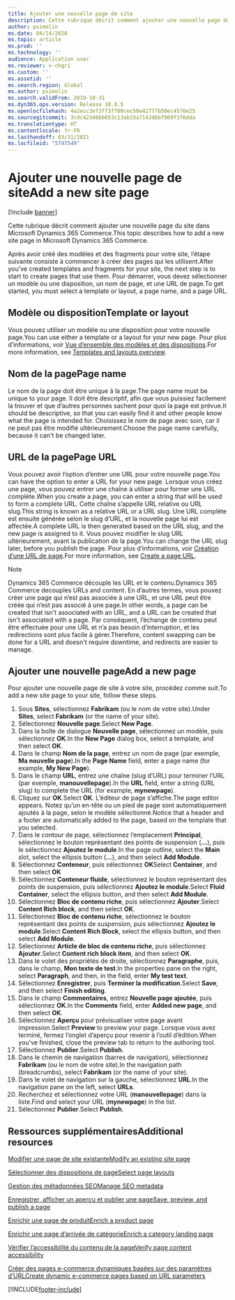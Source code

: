 ```yaml
---
title: Ajouter une nouvelle page de site
description: Cette rubrique décrit comment ajouter une nouvelle page du site dans Microsoft Dynamics 365 Commerce.
author: psimolin
ms.date: 04/14/2020
ms.topic: article
ms.prod: ''
ms.technology: ''
audience: Application user
ms.reviewer: v-chgri
ms.custom: ''
ms.assetid: ''
ms.search.region: Global
ms.author: psimolin
ms.search.validFrom: 2019-10-31
ms.dyn365.ops.version: Release 10.0.5
ms.openlocfilehash: 4a2ecc3ef3ff3f708cec50e42777b50ec4576e25
ms.sourcegitcommit: 3cdc42346bb653c13ab33a7142dbb7969f1f6dda
ms.translationtype: HT
ms.contentlocale: fr-FR
ms.lasthandoff: 03/31/2021
ms.locfileid: "5797549"
---
```

# <a name="add-a-new-site-page"></a><span data-ttu-id="f7797-103">Ajouter une nouvelle page de site</span><span class="sxs-lookup"><span data-stu-id="f7797-103">Add a new site page</span></span>

[!include [banner](includes/banner.md)]

<span data-ttu-id="f7797-104">Cette rubrique décrit comment ajouter une nouvelle page du site dans Microsoft Dynamics 365 Commerce.</span><span class="sxs-lookup"><span data-stu-id="f7797-104">This topic describes how to add a new site page in Microsoft Dynamics 365 Commerce.</span></span>

<span data-ttu-id="f7797-105">Après avoir créé des modèles et des fragments pour votre site, l’étape suivante consiste à commencer à créer des pages qui les utilisent.</span><span class="sxs-lookup"><span data-stu-id="f7797-105">After you've created templates and fragments for your site, the next step is to start to create pages that use them.</span></span> <span data-ttu-id="f7797-106">Pour démarrer, vous devez sélectionner un modèle ou une disposition, un nom de page, et une URL de page.</span><span class="sxs-lookup"><span data-stu-id="f7797-106">To get started, you must select a template or layout, a page name, and a page URL.</span></span>

## <a name="template-or-layout"></a><span data-ttu-id="f7797-107">Modèle ou disposition</span><span class="sxs-lookup"><span data-stu-id="f7797-107">Template or layout</span></span>

<span data-ttu-id="f7797-108">Vous pouvez utiliser un modèle ou une disposition pour votre nouvelle page.</span><span class="sxs-lookup"><span data-stu-id="f7797-108">You can use either a template or a layout for your new page.</span></span> <span data-ttu-id="f7797-109">Pour plus d’informations, voir [Vue d’ensemble des modèles et des dispositions](templates-layouts-overview.md).</span><span class="sxs-lookup"><span data-stu-id="f7797-109">For more information, see [Templates and layouts overview](templates-layouts-overview.md).</span></span>

## <a name="page-name"></a><span data-ttu-id="f7797-110">Nom de la page</span><span class="sxs-lookup"><span data-stu-id="f7797-110">Page name</span></span>

<span data-ttu-id="f7797-111">Le nom de la page doit être unique à la page.</span><span class="sxs-lookup"><span data-stu-id="f7797-111">The page name must be unique to your page.</span></span> <span data-ttu-id="f7797-112">Il doit être descriptif, afin que vous puissiez facilement la trouver et que d’autres personnes sachent pour quoi la page est prévue.</span><span class="sxs-lookup"><span data-stu-id="f7797-112">It should be descriptive, so that you can easily find it and other people know what the page is intended for.</span></span> <span data-ttu-id="f7797-113">Choisissez le nom de page avec soin, car il ne peut pas être modifié ultérieurement.</span><span class="sxs-lookup"><span data-stu-id="f7797-113">Choose the page name carefully, because it can't be changed later.</span></span>

## <a name="page-url"></a><span data-ttu-id="f7797-114">URL de la page</span><span class="sxs-lookup"><span data-stu-id="f7797-114">Page URL</span></span>

<span data-ttu-id="f7797-115">Vous pouvez avoir l’option d’entrer une URL pour votre nouvelle page.</span><span class="sxs-lookup"><span data-stu-id="f7797-115">You can have the option to enter a URL for your new page.</span></span> <span data-ttu-id="f7797-116">Lorsque vous créez une page, vous pouvez entrer une chaîne à utiliser pour former une URL complète.</span><span class="sxs-lookup"><span data-stu-id="f7797-116">When you create a page, you can enter a string that will be used to form a complete URL.</span></span> <span data-ttu-id="f7797-117">Cette chaîne s’appelle URL relative ou URL slug.</span><span class="sxs-lookup"><span data-stu-id="f7797-117">This string is known as a relative URL or a URL slug.</span></span> <span data-ttu-id="f7797-118">Une URL complète est ensuite générée selon le slug d’URL, et la nouvelle page lui est affectée.</span><span class="sxs-lookup"><span data-stu-id="f7797-118">A complete URL is then generated based on the URL slug, and the new page is assigned to it.</span></span> <span data-ttu-id="f7797-119">Vous pouvez modifier le slug URL ultérieurement, avant la publication de la page.</span><span class="sxs-lookup"><span data-stu-id="f7797-119">You can change the URL slug later, before you publish the page.</span></span> <span data-ttu-id="f7797-120">Pour plus d’informations, voir [Création d’une URL de page](create-page-URL.md).</span><span class="sxs-lookup"><span data-stu-id="f7797-120">For more information, see [Create a page URL](create-page-URL.md).</span></span>

> [!NOTE]
> <span data-ttu-id="f7797-121">Dynamics 365 Commerce découple les URL et le contenu.</span><span class="sxs-lookup"><span data-stu-id="f7797-121">Dynamics 365 Commerce decouples URLs and content.</span></span> <span data-ttu-id="f7797-122">En d’autres termes, vous pouvez créer une page qui n’est pas associée à une URL, et une URL peut être créée qui n’est pas associé à une page.</span><span class="sxs-lookup"><span data-stu-id="f7797-122">In other words, a page can be created that isn't associated with an URL, and a URL can be created that isn't associated with a page.</span></span> <span data-ttu-id="f7797-123">Par conséquent, l’échange de contenu peut être effectuée pour une URL et n’a pas besoin d’interruption, et les redirections sont plus facile à gérer.</span><span class="sxs-lookup"><span data-stu-id="f7797-123">Therefore, content swapping can be done for a URL and doesn't require downtime, and redirects are easier to manage.</span></span>

## <a name="add-a-new-page"></a><span data-ttu-id="f7797-124">Ajouter une nouvelle page</span><span class="sxs-lookup"><span data-stu-id="f7797-124">Add a new page</span></span>

<span data-ttu-id="f7797-125">Pour ajouter une nouvelle page de site à votre site, procédez comme suit.</span><span class="sxs-lookup"><span data-stu-id="f7797-125">To add a new site page to your site, follow these steps.</span></span>

1. <span data-ttu-id="f7797-126">Sous **Sites**, sélectionnez **Fabrikam** (ou le nom de votre site).</span><span class="sxs-lookup"><span data-stu-id="f7797-126">Under **Sites**, select **Fabrikam** (or the name of your site).</span></span>
1. <span data-ttu-id="f7797-127">Sélectionnez **Nouvelle page**.</span><span class="sxs-lookup"><span data-stu-id="f7797-127">Select **New Page**.</span></span>
1. <span data-ttu-id="f7797-128">Dans la boîte de dialogue **Nouvelle page**, sélectionnez un modèle, puis sélectionnez **OK**.</span><span class="sxs-lookup"><span data-stu-id="f7797-128">In the **New Page** dialog box, select a template, and then select **OK**.</span></span>
1. <span data-ttu-id="f7797-129">Dans le champ **Nom de la page**, entrez un nom de page (par exemple, **Ma nouvelle page**).</span><span class="sxs-lookup"><span data-stu-id="f7797-129">In the **Page Name** field, enter a page name (for example, **My New Page**).</span></span>
1. <span data-ttu-id="f7797-130">Dans le champ **URL**, entrez une chaîne (slug d’URL) pour terminer l’URL (par exemple, **manouvellepage**).</span><span class="sxs-lookup"><span data-stu-id="f7797-130">In the **URL** field, enter a string (URL slug) to complete the URL (for example, **mynewpage**).</span></span>
1. <span data-ttu-id="f7797-131">Cliquez sur **OK**.</span><span class="sxs-lookup"><span data-stu-id="f7797-131">Select **OK**.</span></span> <span data-ttu-id="f7797-132">L’éditeur de page s’affiche.</span><span class="sxs-lookup"><span data-stu-id="f7797-132">The page editor appears.</span></span> <span data-ttu-id="f7797-133">Notez qu’un en-tête ou un pied de page sont automatiquement ajoutés à la page, selon le modèle sélectionné.</span><span class="sxs-lookup"><span data-stu-id="f7797-133">Notice that a header and a footer are automatically added to the page, based on the template that you selected.</span></span>
1. <span data-ttu-id="f7797-134">Dans le contour de page, sélectionnez l’emplacement **Principal**, sélectionnez le bouton représentant des points de suspension (**...**), puis le sélectionnez **Ajoutez le module**.</span><span class="sxs-lookup"><span data-stu-id="f7797-134">In the page outline, select the **Main** slot, select the ellipsis button (**...**), and then select **Add Module**.</span></span>
1. <span data-ttu-id="f7797-135">Sélectionnez **Conteneur**, puis sélectionnez **OK**</span><span class="sxs-lookup"><span data-stu-id="f7797-135">Select **Container**, and then select **OK**</span></span>
1. <span data-ttu-id="f7797-136">Sélectionnez **Conteneur fluide**, sélectionnez le bouton représentant des points de suspension, puis sélectionnez **Ajoutez le module**.</span><span class="sxs-lookup"><span data-stu-id="f7797-136">Select **Fluid Container**, select the ellipsis button, and then select **Add Module**.</span></span>
1. <span data-ttu-id="f7797-137">Sélectionnez **Bloc de contenu riche**, puis sélectionnez **Ajouter**.</span><span class="sxs-lookup"><span data-stu-id="f7797-137">Select **Content Rich block**, and then select **OK**.</span></span>
1. <span data-ttu-id="f7797-138">Sélectionnez **Bloc de contenu riche**, sélectionnez le bouton représentant des points de suspension, puis sélectionnez **Ajoutez le module**.</span><span class="sxs-lookup"><span data-stu-id="f7797-138">Select **Content Rich Block**, select the ellipsis button, and then select **Add Module**.</span></span>
1. <span data-ttu-id="f7797-139">Sélectionnez **Article de bloc de contenu riche**, puis sélectionnez **Ajouter**.</span><span class="sxs-lookup"><span data-stu-id="f7797-139">Select **Content rich block item**, and then select **OK**.</span></span>
1. <span data-ttu-id="f7797-140">Dans le volet des propriétés de droite, sélectionnez **Paragraphe**, puis, dans le champ, **Mon texte de test**.</span><span class="sxs-lookup"><span data-stu-id="f7797-140">In the properties pane on the right, select **Paragraph**, and then, in the field, enter **My test text**.</span></span>
1. <span data-ttu-id="f7797-141">Sélectionnez **Enregistrer**, puis **Terminer la modification**.</span><span class="sxs-lookup"><span data-stu-id="f7797-141">Select **Save**, and then select **Finish editing**.</span></span>
1. <span data-ttu-id="f7797-142">Dans le champ **Commentaires**, entrez **Nouvelle page ajoutée**, puis sélectionnez **OK**.</span><span class="sxs-lookup"><span data-stu-id="f7797-142">In the **Comments** field, enter **Added new page**, and then select **OK**.</span></span>
1. <span data-ttu-id="f7797-143">Sélectionnez **Aperçu** pour prévisualiser votre page avant impression.</span><span class="sxs-lookup"><span data-stu-id="f7797-143">Select **Preview** to preview your page.</span></span> <span data-ttu-id="f7797-144">Lorsque vous avez terminé, fermez l’onglet d’aperçu pour revenir à l’outil d’édition.</span><span class="sxs-lookup"><span data-stu-id="f7797-144">When you've finished, close the preview tab to return to the authoring tool.</span></span>
1. <span data-ttu-id="f7797-145">Sélectionnez **Publier**.</span><span class="sxs-lookup"><span data-stu-id="f7797-145">Select **Publish**.</span></span>
1. <span data-ttu-id="f7797-146">Dans le chemin de navigation (barres de navigation), sélectionnez **Fabrikam** (ou le nom de votre site).</span><span class="sxs-lookup"><span data-stu-id="f7797-146">In the navigation path (breadcrumbs), select **Fabrikam** (or the name of your site).</span></span>
1. <span data-ttu-id="f7797-147">Dans le volet de navigation sur la gauche, sélectionnez **URL**.</span><span class="sxs-lookup"><span data-stu-id="f7797-147">In the navigation pane on the left, select **URLs**.</span></span>
1. <span data-ttu-id="f7797-148">Recherchez et sélectionnez votre URL (**manouvellepage**) dans la liste.</span><span class="sxs-lookup"><span data-stu-id="f7797-148">Find and select your URL (**mynewpage**) in the list.</span></span>
1. <span data-ttu-id="f7797-149">Sélectionnez **Publier**.</span><span class="sxs-lookup"><span data-stu-id="f7797-149">Select **Publish**.</span></span>

## <a name="additional-resources"></a><span data-ttu-id="f7797-150">Ressources supplémentaires</span><span class="sxs-lookup"><span data-stu-id="f7797-150">Additional resources</span></span>

[<span data-ttu-id="f7797-151">Modifier une page de site existante</span><span class="sxs-lookup"><span data-stu-id="f7797-151">Modify an existing site page</span></span>](modify-existing-page.md)

[<span data-ttu-id="f7797-152">Sélectionner des dispositions de page</span><span class="sxs-lookup"><span data-stu-id="f7797-152">Select page layouts</span></span>](select-page-layouts.md)

[<span data-ttu-id="f7797-153">Gestion des métadonnées SEO</span><span class="sxs-lookup"><span data-stu-id="f7797-153">Manage SEO metadata</span></span>](manage-seo-metadata.md)

[<span data-ttu-id="f7797-154">Enregistrer, afficher un aperçu et publier une page</span><span class="sxs-lookup"><span data-stu-id="f7797-154">Save, preview, and publish a page</span></span>](save-preview-publish-page.md)

[<span data-ttu-id="f7797-155">Enrichir une page de produit</span><span class="sxs-lookup"><span data-stu-id="f7797-155">Enrich a product page</span></span>](enrich-product-page.md)

[<span data-ttu-id="f7797-156">Enrichir une page d’arrivée de catégorie</span><span class="sxs-lookup"><span data-stu-id="f7797-156">Enrich a category landing page</span></span>](enrich-category-page.md)

[<span data-ttu-id="f7797-157">Vérifier l’accessibilité du contenu de la page</span><span class="sxs-lookup"><span data-stu-id="f7797-157">Verify page content accessibility</span></span>](verify-accessibility.md)

[<span data-ttu-id="f7797-158">Créer des pages e-commerce dynamiques basées sur des paramètres d’URL</span><span class="sxs-lookup"><span data-stu-id="f7797-158">Create dynamic e-commerce pages based on URL parameters</span></span>](create-dynamic-pages.md)


[!INCLUDE[footer-include](../includes/footer-banner.md)]
